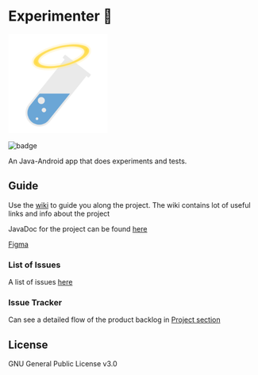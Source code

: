 # Experimenter 🧪

<img src="img/logo.png" alt="logo" width=200 />

![badge](https://github.com/CMPUT301W21T21-H03/DivineInspiration/workflows/AndroidTests/badge.svg)

An Java-Android app that does experiments and tests.



## Guide

Use the [wiki](https://github.com/CMPUT301W21T21-H03/DivineInspiration/wiki) to guide you along the project. The wiki contains lot of useful links and info about the project

JavaDoc for the project can be found [here](https://cmput301w21t21-h03.github.io/JavaDocs/)

[Figma](https://www.figma.com/file/fUZiC95RLebioQZ5b6f66J/301-Project?node-id=112%3A2)

### List of Issues

A list of issues [here](https://github.com/CMPUT301W21T21-H03/DivineInspiration/issues ) 

### Issue Tracker
Can see a detailed flow of the product backlog in [Project section](https://github.com/CMPUT301W21T21-H03/DivineInspiration/projects/1)  



## License

GNU General Public License v3.0
